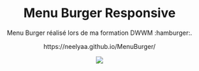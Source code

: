 <h1 align=center>Menu Burger Responsive</h1>
<p align=center>Menu Burger réalisé lors de ma formation DWWM :hamburger:.</p>
<p align=center>https://neelyaa.github.io/MenuBurger/</p>
<p align=center> <img src="https://i.giphy.com/media/IgOEWPOgK6uVa/giphy.webp" /> </p>
